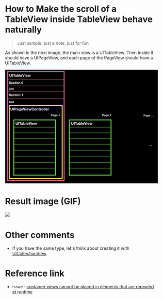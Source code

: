 # How to Make the scroll of a TableView inside TableView behave naturally
> Just sample, just a note, just for fun

As shown in the next image, the main view is a UITableView. Then inside it should have a UIPageView, and each page of the PageView should have a UITableView.

<img width="600" src="/Image/sample_image01.jpg"></img>


# Result image (GIF)

<img width="500" src="/Image/result_image01.gif"></img>

# Other comments
- If you have the same type, let's think about creating it with [UICollectionView](https://developer.apple.com/documentation/uikit/uicollectionview).

# Reference link
- Issue : [container views cannot be placed in elements that are repeated at runtime](https://stackoverflow.com/questions/21345629/ios-container-view-in-uitableviewcell/38673948)